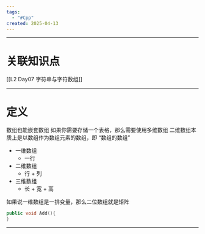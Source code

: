 ```yaml
---
tags:
  - "#Cpp"
created: 2025-04-13
---
```


---
# 关联知识点

[[L2 Day07 字符串与字符数组]]

---
# 定义

数组也能嵌套数组
如果你需要存储一个表格，那么需要使用多维数组
二维数组本质上是以数组作为数组元素的数组，即 “数组的数组”

- 一维数组
	- 一行
- 二维数组
	- 行 + 列
- 三维数组
	- 长 + 宽 + 高

如果说一维数组是一排变量，那么二位数组就是矩阵

```C++
public void Add(){
}
```

---
